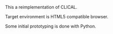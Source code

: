 This a reimplementation of CLICAL.

Target environment is HTML5 compatible browser.

Some initial prototyping is done with Python.

